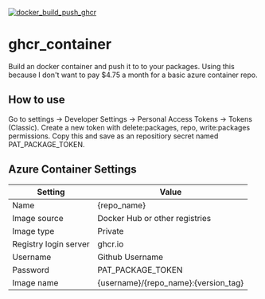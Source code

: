 [![docker_build_push_ghcr](https://github.com/gregyjames/ghcr_container/actions/workflows/tag.yml/badge.svg)](https://github.com/gregyjames/ghcr_container/actions/workflows/tag.yml)
# ghcr_container
Build an docker container and push it to to your packages. Using this because I don't want to pay $4.75 a month for a basic azure container repo.

## How to use
Go to settings -> Developer Settings -> Personal Access Tokens -> Tokens (Classic). Create a new token with delete:packages, repo, write:packages permissions. Copy this and save as an repositiory secret named PAT_PACKAGE_TOKEN.

## Azure Container Settings
| Setting    | Value |
| -------- | ------- |
Name | {repo_name}
Image source | Docker Hub or other registries
Image type | Private
Registry login server | ghcr.io
Username | Github Username
Password | PAT_PACKAGE_TOKEN
Image name | {username}/{repo_name}:{version_tag}
